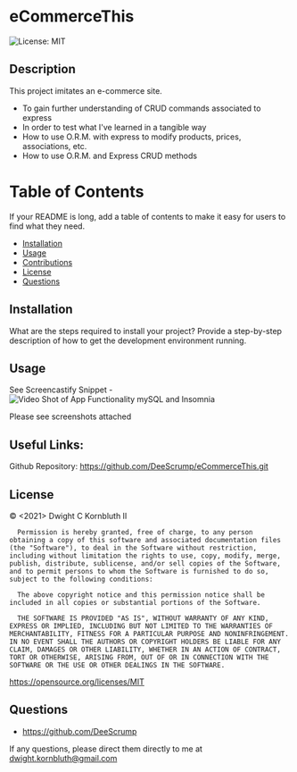 # eCommerceThis
![License: MIT](https://img.shields.io/badge/License-MIT-yellow.svg)


## Description
This project imitates an e-commerce site.
- To gain further understanding of CRUD commands associated to express
- In order to test what I've learned in a tangible way
- How to use O.R.M. with express to modify products, prices, associations, etc.
- How to use O.R.M. and Express CRUD methods

# Table of Contents
If your README is long, add a table of contents to make it easy for users to find what they need.
- [Installation](#installation)
- [Usage](#usage)
- [Contributions](#contributions)
- [License](#license)
- [Questions](#questions)

## Installation
What are the steps required to install your project? Provide a step-by-step description of how to get the development environment running.

## Usage
See Screencastify Snippet
-![Video Shot of App Functionality mySQL and Insomnia](./eCommerceThis.gif)

Please see screenshots attached
    
## Useful Links:

Github Repository: https://github.com/DeeScrump/eCommerceThis.git

## License
© <2021> Dwight C Kornbluth II

      Permission is hereby granted, free of charge, to any person obtaining a copy of this software and associated documentation files (the "Software"), to deal in the Software without restriction, including without limitation the rights to use, copy, modify, merge, publish, distribute, sublicense, and/or sell copies of the Software, and to permit persons to whom the Software is furnished to do so, subject to the following conditions:

      The above copyright notice and this permission notice shall be included in all copies or substantial portions of the Software.
      
      THE SOFTWARE IS PROVIDED "AS IS", WITHOUT WARRANTY OF ANY KIND, EXPRESS OR IMPLIED, INCLUDING BUT NOT LIMITED TO THE WARRANTIES OF MERCHANTABILITY, FITNESS FOR A PARTICULAR PURPOSE AND NONINFRINGEMENT. IN NO EVENT SHALL THE AUTHORS OR COPYRIGHT HOLDERS BE LIABLE FOR ANY CLAIM, DAMAGES OR OTHER LIABILITY, WHETHER IN AN ACTION OF CONTRACT, TORT OR OTHERWISE, ARISING FROM, OUT OF OR IN CONNECTION WITH THE SOFTWARE OR THE USE OR OTHER DEALINGS IN THE SOFTWARE.
      

https://opensource.org/licenses/MIT



## Questions
- https://github.com/DeeScrump

If any questions, please direct them directly to me at dwight.kornbluth@gmail.com
